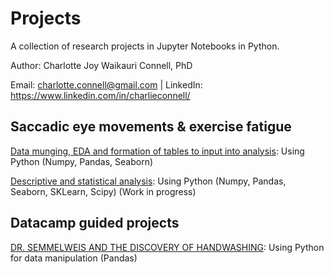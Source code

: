 # Projects
A collection of research projects in Jupyter Notebooks in Python.

Author: Charlotte Joy Waikauri Connell, PhD

Email: charlotte.connell@gmail.com | LinkedIn: https://www.linkedin.com/in/charlieconnell/

## Saccadic eye movements & exercise fatigue
[Data munging, EDA and formation of tables to input into analysis](https://github.com/charlieconnell/Projects/blob/master/saccades_munging%26eda.ipynb): Using Python (Numpy, Pandas, Seaborn)

[Descriptive and statistical analysis](https://github.com/charlieconnell/Projects/blob/master/saccades_analysis_V1.ipynb): Using Python (Numpy, Pandas, Seaborn, SKLearn, Scipy) (Work in progress)


## Datacamp guided projects
[DR. SEMMELWEIS AND THE DISCOVERY OF HANDWASHING](https://github.com/charlieconnell/Projects/blob/master/DC_handwash-project.ipynb): Using Python for data manipulation (Pandas)

